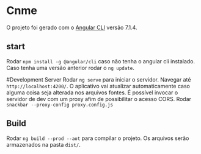 
# Cnme
O projeto foi gerado com o [Angular CLI](https://github.com/angular/angular-cli) versão 7.1.4.

## start
Rodar `npm install -g @angular/cli` caso não tenha o angular cli instalado. Caso tenha uma versão anterior rodar o `ng update`.  

#Development Server
Rodar `ng serve` para iniciar o servidor. Navegar até `http://localhost:4200/`. O aplicativo vai atualizar automaticamente caso alguma coisa seja alterada nos arquivos fontes. É possível invocar o servidor de dev com um proxy afim de possibilitar o acesso CORS. Rodar `snackbar --proxy-config proxy.config.js`


## Build
Rodar `ng build --prod --aot` para compilar o projeto. Os arquivos serão armazenados na pasta `dist/`. 
